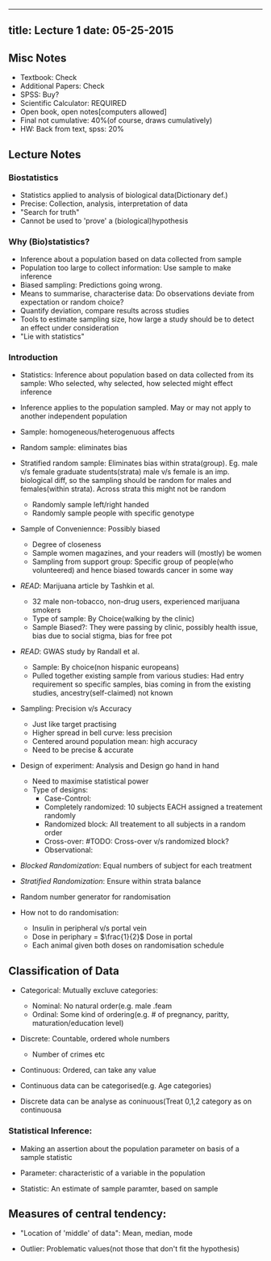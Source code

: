 ------------------------------------------
title: Lecture 1
date: 05-25-2015
------------------------------------------

## Misc Notes
- Textbook: Check
- Additional Papers: Check
- SPSS: Buy?
- Scientific Calculator: REQUIRED
- Open book, open notes[computers allowed]
- Final not cumulative: 40%(of course, draws cumulatively)
- HW: Back from text, spss: 20%

## Lecture Notes

### Biostatistics
- Statistics applied to analysis of biological data(Dictionary def.)
- Precise: Collection, analysis, interpretation of data
- "Search for truth"
- Cannot be used to 'prove' a (biological)hypothesis

### Why (Bio)statistics?

- Inference about a population based on data collected
from sample
- Population too large to collect information: Use sample 
to make inference
- Biased sampling: Predictions going wrong.
- Means to summarise, characterise data: Do observations
deviate from expectation or random choice?
- Quantify deviation, compare results across studies
- Tools to estimate sampling size, how large a study should be
to detect an effect under consideration
- "Lie with statistics"



### Introduction

- Statistics: Inference about population based on data collected
from its sample: Who selected, why selected, how selected might
effect inference

- Inference applies to the population sampled. May or may not
apply to another independent population

- Sample: homogeneous/heterogenuous affects

- Random  sample: eliminates bias

- Stratified random sample: Eliminates bias
within strata(group). Eg. male v/s female graduate students(strata)
male v/s female is an imp. biological diff, so the sampling should
be random for males and females(within strata). Across strata this
might not be random
	- Randomly sample left/right handed
	- Randomly sample people with specific genotype

- Sample of Conveniennce: Possibly biased
	- Degree of closeness
	- Sample women magazines, and your readers 
	will (mostly) be women
	- Sampling from support group: Specific group
	of people(who volunteered) and hence biased
	towards cancer in some way

- _READ_: Marijuana article by Tashkin et al.
	- 32 male non-tobacco, non-drug users, experienced marijuana smokers
	- Type of sample: By Choice(walking by the clinic)
	- Sample Biased?: They were passing by clinic,
	  possibly health issue, bias due to social stigma,
	  bias for free pot

- _READ_: GWAS study by Randall et al.
	- Sample: By choice(non hispanic europeans)
	- Pulled together existing sample from various studies: Had entry requirement
	so specific samples, bias coming in from the existing studies,
	ancestry(self-claimed) not known

- Sampling: Precision v/s Accuracy
	- Just like target practising
	- Higher spread in bell curve: less precision
	- Centered around population mean: high accuracy
	- Need to be precise & accurate

- Design of experiment: Analysis and Design go hand in hand
	- Need to maximise statistical power
	- Type of designs:
		- Case-Control:
		- Completely randomized: 10 subjects EACH assigned a treatement randomly
		- Randomized block: All treatement to all subjects in a random order
		- Cross-over: 
			#TODO: Cross-over v/s randomized block?
		- Observational: 
  
- _Blocked Randomization_: Equal numbers of subject for each treatment


- _Stratified Randomization_: Ensure within strata balance

- Random number generator for randomisation

- How not to do randomisation:
	- Insulin in peripheral v/s portal vein
	- Dose in periphary = $\frac{1}{2}$ Dose in portal
	- Each animal given both doses on randomisation schedule



## Classification of Data

- Categorical: Mutually excluve categories:
	- Nominal: No natural order(e.g. male .feam
	- Ordinal: Some kind of ordering(e.g. # of pregnancy, paritty, maturation/education level)

- Discrete: Countable, ordered whole numbers 
	- Number of crimes etc

- Continuous: Ordered, can take any value

- Continuous data can be categorised(e.g. Age categories)

- Discrete data can be analyse as coninuous(Treat 0,1,2 category
as on continuousa


### Statistical Inference:

- Making an assertion about the population parameter on basis of a
sample statistic

- Parameter: characteristic of a variable in the population
- Statistic: An estimate of sample paramter, based on sample


## Measures of central tendency:

- "Location of 'middle' of data": Mean, median, mode

- Outlier: Problematic values(not those that don't fit the hypothesis)
